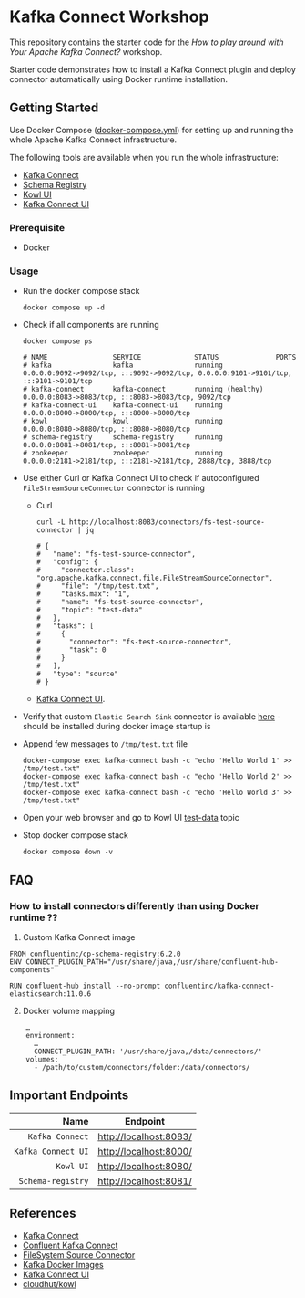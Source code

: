 # Kafka Connect Workshop

This repository contains the starter code for the *How to play around with Your Apache Kafka Connect?* workshop.

Starter code demonstrates how to install a Kafka Connect plugin and deploy connector automatically using Docker runtime
installation.

## Getting Started

Use Docker Compose ([docker-compose.yml](docker-compose.yml)) for setting up and running the whole Apache Kafka Connect
infrastructure.

The following tools are available when you run the whole infrastructure:

* [Kafka Connect](https://kafka.apache.org/documentation/#connect)
* [Schema Registry](https://docs.confluent.io/platform/current/schema-registry/index.html)
* [Kowl UI](https://github.com/cloudhut/kowl)
* [Kafka Connect UI](https://github.com/lensesio/kafka-connect-ui)

### Prerequisite

* Docker

### Usage

* Run the docker compose stack
  ```shell
  docker compose up -d
  ```

* Check if all components are running
  ```shell
  docker compose ps    
                 
  # NAME                SERVICE             STATUS              PORTS
  # kafka               kafka               running             0.0.0.0:9092->9092/tcp, :::9092->9092/tcp, 0.0.0.0:9101->9101/tcp, :::9101->9101/tcp
  # kafka-connect       kafka-connect       running (healthy)   0.0.0.0:8083->8083/tcp, :::8083->8083/tcp, 9092/tcp
  # kafka-connect-ui    kafka-connect-ui    running             0.0.0.0:8000->8000/tcp, :::8000->8000/tcp
  # kowl                kowl                running             0.0.0.0:8080->8080/tcp, :::8080->8080/tcp
  # schema-registry     schema-registry     running             0.0.0.0:8081->8081/tcp, :::8081->8081/tcp
  # zookeeper           zookeeper           running             0.0.0.0:2181->2181/tcp, :::2181->2181/tcp, 2888/tcp, 3888/tcp  
  ```

* Use either Curl or Kafka Connect UI to check if autoconfigured `FileStreamSourceConnector` connector is running
    * Curl
      ```shell
      curl -L http://localhost:8083/connectors/fs-test-source-connector | jq
      
      # {
      #   "name": "fs-test-source-connector",
      #   "config": {
      #     "connector.class": "org.apache.kafka.connect.file.FileStreamSourceConnector",
      #     "file": "/tmp/test.txt",
      #     "tasks.max": "1",
      #     "name": "fs-test-source-connector",
      #     "topic": "test-data"
      #   },
      #   "tasks": [
      #     {
      #       "connector": "fs-test-source-connector",
      #       "task": 0
      #     }
      #   ],
      #   "type": "source"
      # }
      ```
    * [Kafka Connect UI](http://localhost:8000/).

* Verify that custom `Elastic Search Sink` connector is available [here](http://localhost:8000/#/cluster/dev/select-connector) - should be installed during docker image startup is

* Append few messages to `/tmp/test.txt` file
  ```shell
  docker-compose exec kafka-connect bash -c "echo 'Hello World 1' >> /tmp/test.txt"
  docker-compose exec kafka-connect bash -c "echo 'Hello World 2' >> /tmp/test.txt"
  docker-compose exec kafka-connect bash -c "echo 'Hello World 3' >> /tmp/test.txt"
  ```

* Open your web browser and go to Kowl UI [test-data](http://localhost:8080/topics/test-data) topic

* Stop docker compose stack
  ```shell
  docker compose down -v
  ```

## FAQ

### How to install connectors differently than using Docker runtime ??

1) Custom Kafka Connect image

```shell
FROM confluentinc/cp-schema-registry:6.2.0
ENV CONNECT_PLUGIN_PATH="/usr/share/java,/usr/share/confluent-hub-components"

RUN confluent-hub install --no-prompt confluentinc/kafka-connect-elasticsearch:11.0.6
```

2) Docker volume mapping

```shell
    …
    environment:
      …
      CONNECT_PLUGIN_PATH: '/usr/share/java,/data/connectors/'
    volumes:
      - /path/to/custom/connectors/folder:/data/connectors/
```

## Important Endpoints

| Name | Endpoint | 
| -------------:|:--------:|
| `Kafka Connect` | [http://localhost:8083/](http://localhost:8083/) |
| `Kafka Connect UI` | [http://localhost:8000/](http://localhost:8000/) |
| `Kowl UI` | [http://localhost:8080/](http://localhost:8080/) |
| `Schema-registry` | [http://localhost:8081/](http://localhost:8081/) |

## References

* [Kafka Connect](https://github.com/confluentinc/kafka-images/tree/master/kafka-connect)
* [Confluent Kafka Connect](https://docs.confluent.io/current/connect/index.html)
* [FileSystem Source Connector](https://www.confluent.io/hub/mmolimar/kafka-connect-fs)
* [Kafka Docker Images](https://github.com/confluentinc/kafka-images)
* [Kafka Connect UI](https://github.com/lensesio/kafka-connect-ui)
* [cloudhut/kowl](https://github.com/cloudhut/kowl)
